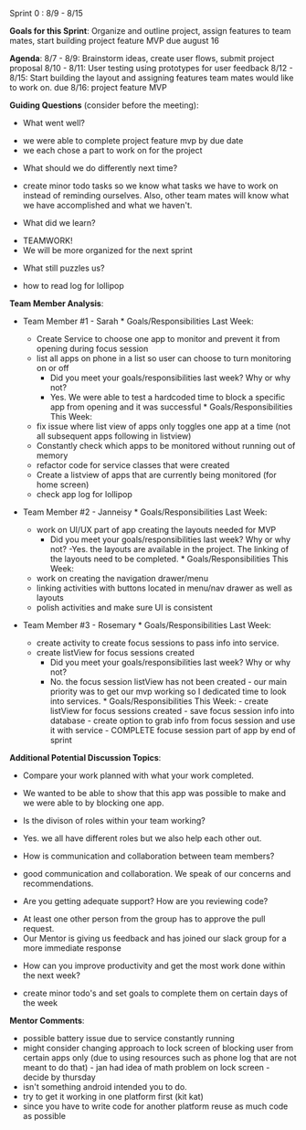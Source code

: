 Sprint 0 : 8/9 - 8/15

**Goals for this Sprint**:
Organize and outline project, assign features to team mates, start building project feature MVP due august 16


**Agenda**:
8/7 - 8/9: Brainstorm ideas, create user flows, submit project proposal
8/10 - 8/11: User testing using prototypes for user feedback
8/12 - 8/15: Start building the layout and assigning features team mates would like to work on.
due 8/16: project feature MVP

**Guiding Questions** (consider before the meeting):
  *  What went well?
   - we were able to complete project feature mvp by due date
   - we each chose a part to work on for the project
  *  What should we do differently next time?
   - create minor todo tasks so we know what tasks we have to work on instead of reminding ourselves. Also, other team mates will know what we have accomplished and what we haven't. 
  *  What did we learn?
   - TEAMWORK!
   - We will be more organized for the next sprint
  *  What still puzzles us?
   - how to read log for lollipop
 

**Team Member Analysis**:

  *  Team Member #1 - Sarah
    * Goals/Responsibilities Last Week: 
     - Create Service to choose one app to monitor and prevent it from opening during focus session
     - list all apps on phone in a list so user can choose to turn monitoring on or off
        * Did you meet your goals/responsibilities last week? Why or why not?
         - Yes. We were able to test a hardcoded time to block a specific app from opening and it was successful
    * Goals/Responsibilities This Week:
     - fix issue where list view of apps only toggles one app at a time (not all subsequent apps following in listview)
     - Constantly check which apps to be monitored without running out of memory
     - refactor code for service classes that were created
     - Create a listview of apps that are currently being monitored (for home screen)
     - check app log for lollipop

  *  Team Member #2 - Janneisy
    * Goals/Responsibilities Last Week:
     - work on UI/UX part of app creating the layouts needed for MVP
         * Did you meet your goals/responsibilities last week? Why or why not?
          -Yes. the layouts are available in the project. The linking of the layouts need to be completed.
    * Goals/Responsibilities This Week:
     - work on creating the navigation drawer/menu 
     - linking activities with buttons located in menu/nav drawer as well as layouts
     - polish activities and make sure UI is consistent
 
  *  Team Member #3 - Rosemary
    * Goals/Responsibilities Last Week:
     - create activity to create focus sessions to pass info into service.
     - create listView for focus sessions created
        * Did you meet your goals/responsibilities last week? Why or why not?
        - No. the focus session listView has not been created - our main priority was to get our mvp working so I dedicated time to look into services.
    * Goals/Responsibilities This Week:
    - create listView for focus sessions created
    - save focus session info into database
    - create option to grab info from focus session and use it with service
    - COMPLETE  focuse session part of app by end of sprint


**Additional Potential Discussion Topics**:

  *  Compare your work planned with what your work completed.
   - We wanted to be able to show that this app was possible to make and we were able to by blocking one app.
  *  Is the divison of roles within your team working?
   - Yes. we all have different roles but we also help each other out.
  *  How is communication and collaboration between team members?
   - good communication and collaboration. We speak of our concerns and recommendations.
  *  Are you getting adequate support? How are you reviewing code?
   - At least one other person from the group has to approve the pull request.
   - Our Mentor is giving us feedback and has joined our slack group for a more immediate response
  *  How can you improve productivity and get the most work done within the next week?
   - create minor todo's  and set goals to complete them on certain days of the week

**Mentor Comments**:
 - possible battery issue due to service constantly running
 - might consider changing approach to lock screen of blocking user from certain apps only (due to using resources such as phone log that are not meant to do that) - jan had idea of math problem on lock screen - decide by thursday
 - isn't something android intended you to do.
 - try to get it working in one platform first (kit kat)
 - since you have to write code for another platform reuse as much code as possible
